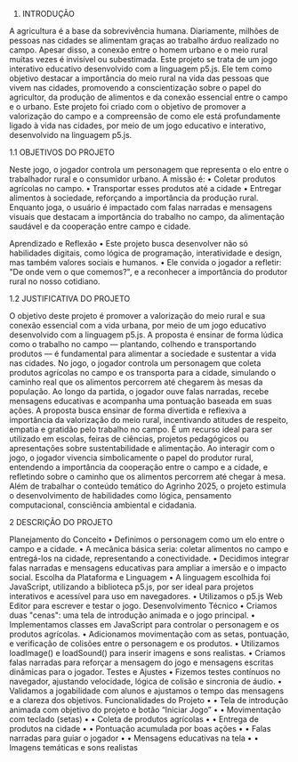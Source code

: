 1.	INTRODUÇÃO 

A agricultura é a base da sobrevivência humana. Diariamente, milhões de pessoas nas cidades se alimentam graças ao trabalho árduo realizado no campo. Apesar disso, a conexão entre o homem urbano e o meio rural muitas vezes é invisível ou subestimada.
Este projeto se trata de um jogo interativo educativo desenvolvido com a linguagem p5.js. Ele tem como objetivo destacar a importância do meio rural na vida das pessoas que vivem nas cidades, promovendo a conscientização sobre o papel do agricultor, da produção de alimentos e da conexão essencial entre o campo e o urbano.
Este projeto foi criado com o objetivo de promover a valorização do campo e a compreensão de como ele está profundamente ligado à vida nas cidades, por meio de um jogo educativo e interativo, desenvolvido na linguagem p5.js. 

1.1 OBJETIVOS DO PROJETO 

Neste jogo, o jogador controla um personagem que representa o elo entre o trabalhador rural e o consumidor urbano. A missão é:
•	Coletar produtos agrícolas no campo.
•	Transportar esses produtos até a cidade
•	Entregar alimentos à sociedade, reforçando a importância da produção rural.
Enquanto joga, o usuário é impactado com falas narradas e mensagens visuais que destacam a importância do trabalho no campo, da alimentação saudável e da cooperação entre campo e cidade.

Aprendizado e Reflexão
•	Este projeto busca desenvolver não só habilidades digitais, como lógica de programação, interatividade e design, mas também valores sociais e humanos.
•	Ele convida o jogador a refletir: "De onde vem o que comemos?", e a reconhecer a importância do produtor rural no nosso cotidiano.

1.2  JUSTIFICATIVA DO PROJETO 

O objetivo deste projeto é promover a valorização do meio rural e sua conexão essencial com a vida urbana, por meio de um jogo educativo desenvolvido com a linguagem p5.js.
A proposta é ensinar de forma lúdica como o trabalho no campo — plantando, colhendo e transportando produtos — é fundamental para alimentar a sociedade e sustentar a vida nas cidades.
No jogo, o jogador controla um personagem que coleta produtos agrícolas no campo e os transporta para a cidade, simulando o caminho real que os alimentos percorrem até chegarem às mesas da população. Ao longo da partida, o jogador ouve falas narradas, recebe mensagens educativas e acompanha uma pontuação baseada em suas ações.
A proposta busca ensinar de forma divertida e reflexiva a importância da valorização do meio rural, incentivando atitudes de respeito, empatia e gratidão pelo trabalho no campo. É um recurso ideal para ser utilizado em escolas, feiras de ciências, projetos pedagógicos ou apresentações sobre sustentabilidade e alimentação.
Ao interagir com o jogo, o jogador vivencia simbolicamente o papel do produtor rural, entendendo a importância da cooperação entre o campo e a cidade, e refletindo sobre o caminho que os alimentos percorrem até chegar à mesa.
Além de trabalhar o conteúdo temático do Agrinho 2025, o projeto estimula o desenvolvimento de habilidades como lógica, pensamento computacional, consciência ambiental e cidadania.
 

2 DESCRIÇÃO DO PROJETO

Planejamento do Conceito
•	Definimos o personagem como um elo entre o campo e a cidade.
•	A mecânica básica seria: coletar alimentos no campo e entregá-los na cidade, representando a conectividade.
•	Decidimos integrar falas narradas e mensagens educativas para ampliar a imersão e o impacto social.
Escolha da Plataforma e Linguagem
•	A linguagem escolhida foi JavaScript, utilizando a biblioteca p5.js, por ser ideal para projetos interativos e acessível para uso em navegadores.
•	Utilizamos o p5.js Web Editor para escrever e testar o jogo.
Desenvolvimento Técnico
•	Criamos duas "cenas": uma tela de introdução animada e o jogo principal.
•	Implementamos classes em JavaScript para controlar o personagem e os produtos agrícolas.
•	Adicionamos movimentação com as setas, pontuação, e verificação de colisões entre o personagem e os produtos.
•	Utilizamos loadImage() e loadSound() para inserir imagens e sons realistas.
•	Criamos falas narradas para reforçar a mensagem do jogo e mensagens escritas dinâmicas para o jogador.
Testes e Ajustes
•	Fizemos testes contínuos no navegador, ajustando velocidade, lógica de colisão e sincronia de áudio.
•	Validamos a jogabilidade com alunos e ajustamos o tempo das mensagens e a clareza dos objetivos.
Funcionalidades do Projeto
•	•  Tela de introdução animada com objetivo do projeto e botão “Iniciar Jogo”
•	•  Movimentação com teclado (setas)
•	•  Coleta de produtos agrícolas
•	•  Entrega de produtos na cidade
•	•  Pontuação acumulada por boas ações
•	•  Falas narradas para guiar o jogador
•	•  Mensagens educativas na tela
•	•  Imagens temáticas e sons realistas
